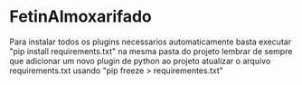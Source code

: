 # FetinAlmoxarifado

Para instalar todos os plugins necessarios automaticamente basta executar "pip install requirements.txt" na mesma pasta do projeto
lembrar de sempre que adicionar um novo plugin de python ao projeto atualizar o arquivo requirements.txt usando "pip freeze > requirementes.txt"
